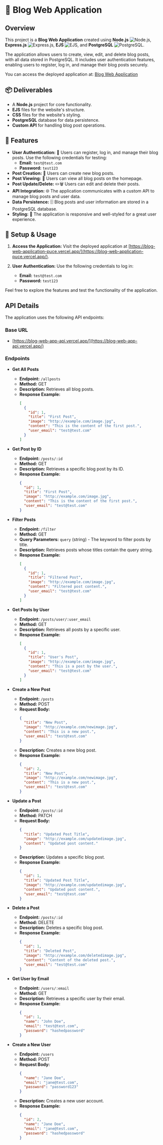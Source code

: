 # 📝 Blog Web Application

## Overview
This project is a **Blog Web Application** created using **Node.js** ![Node.js](https://img.shields.io/badge/Node.js-339933?logo=node.js&logoColor=white), **Express.js** ![Express.js](https://img.shields.io/badge/Express.js-000000?logo=express&logoColor=white), **EJS** ![EJS](https://img.shields.io/badge/EJS-4E9F3D?logo=javascript&logoColor=white), and **PostgreSQL** ![PostgreSQL](https://img.shields.io/badge/PostgreSQL-4169E1?logo=postgresql&logoColor=white). 

The application allows users to create, view, edit, and delete blog posts, with all data stored in PostgreSQL. It includes user authentication features, enabling users to register, log in, and manage their blog posts securely.

You can access the deployed application at: [Blog Web Application](https://blog-web-application-puce.vercel.app/)

## 📦 Deliverables
- A **Node.js** project for core functionality.
- **EJS** files for the website's structure.
- **CSS** files for the website's styling.
- **PostgreSQL** database for data persistence.
- **Custom API** for handling blog post operations.

## 🚀 Features
- **User Authentication:** 🔐 Users can register, log in, and manage their blog posts. Use the following credentials for testing:
  - **Email:** `test@test.com`
  - **Password:** `test123`
- **Post Creation:** 📝 Users can create new blog posts.
- **Post Viewing:** 👀 Users can view all blog posts on the homepage.
- **Post Update/Delete:** ✏️🗑️ Users can edit and delete their posts.
- **API Integration:** 🌐 The application communicates with a custom API to manage blog posts and user data.
- **Data Persistence:** 🗄️ Blog posts and user information are stored in a PostgreSQL database.
- **Styling:** 💅 The application is responsive and well-styled for a great user experience.

## 🚀 Setup & Usage
1. **Access the Application:**
   Visit the deployed application at [https://blog-web-application-puce.vercel.app/](https://blog-web-application-puce.vercel.app/).

2. **User Authentication:**
   Use the following credentials to log in:
   - **Email:** `test@test.com`
   - **Password:** `test123`

Feel free to explore the features and test the functionality of the application.

## API Details
The application uses the following API endpoints:

### Base URL
- [https://blog-web-app-api.vercel.app/](https://blog-web-app-api.vercel.app/)

### Endpoints

- **Get All Posts**
  - **Endpoint:** `/allposts`
  - **Method:** GET
  - **Description:** Retrieves all blog posts.
  - **Response Example:**
    ```json
    [
      {
        "id": 1,
        "title": "First Post",
        "image": "http://example.com/image.jpg",
        "content": "This is the content of the first post.",
        "user_email": "test@test.com"
      }
    ]
    ```

- **Get Post by ID**
  - **Endpoint:** `/posts/:id`
  - **Method:** GET
  - **Description:** Retrieves a specific blog post by its ID.
  - **Response Example:**
    ```json
    {
      "id": 1,
      "title": "First Post",
      "image": "http://example.com/image.jpg",
      "content": "This is the content of the first post.",
      "user_email": "test@test.com"
    }
    ```

- **Filter Posts**
  - **Endpoint:** `/filter`
  - **Method:** GET
  - **Query Parameters:** `query` (string) - The keyword to filter posts by title.
  - **Description:** Retrieves posts whose titles contain the query string.
  - **Response Example:**
    ```json
    [
      {
        "id": 1,
        "title": "Filtered Post",
        "image": "http://example.com/image.jpg",
        "content": "Filtered post content.",
        "user_email": "test@test.com"
      }
    ]
    ```

- **Get Posts by User**
  - **Endpoint:** `/posts/user/:user_email`
  - **Method:** GET
  - **Description:** Retrieves all posts by a specific user.
  - **Response Example:**
    ```json
    [
      {
        "id": 1,
        "title": "User's Post",
        "image": "http://example.com/image.jpg",
        "content": "This is a post by the user.",
        "user_email": "test@test.com"
      }
    ]
    ```

- **Create a New Post**
  - **Endpoint:** `/posts`
  - **Method:** POST
  - **Request Body:**
    ```json
    {
      "title": "New Post",
      "image": "http://example.com/newimage.jpg",
      "content": "This is a new post.",
      "user_email": "test@test.com"
    }
    ```
  - **Description:** Creates a new blog post.
  - **Response Example:**
    ```json
    {
      "id": 2,
      "title": "New Post",
      "image": "http://example.com/newimage.jpg",
      "content": "This is a new post.",
      "user_email": "test@test.com"
    }
    ```

- **Update a Post**
  - **Endpoint:** `/posts/:id`
  - **Method:** PATCH
  - **Request Body:**
    ```json
    {
      "title": "Updated Post Title",
      "image": "http://example.com/updatedimage.jpg",
      "content": "Updated post content."
    }
    ```
  - **Description:** Updates a specific blog post.
  - **Response Example:**
    ```json
    {
      "id": 1,
      "title": "Updated Post Title",
      "image": "http://example.com/updatedimage.jpg",
      "content": "Updated post content.",
      "user_email": "test@test.com"
    }
    ```

- **Delete a Post**
  - **Endpoint:** `/posts/:id`
  - **Method:** DELETE
  - **Description:** Deletes a specific blog post.
  - **Response Example:**
    ```json
    {
      "id": 1,
      "title": "Deleted Post",
      "image": "http://example.com/deletedimage.jpg",
      "content": "Content of the deleted post.",
      "user_email": "test@test.com"
    }
    ```

- **Get User by Email**
  - **Endpoint:** `/users/:email`
  - **Method:** GET
  - **Description:** Retrieves a specific user by their email.
  - **Response Example:**
    ```json
    {
      "id": 1,
      "name": "John Doe",
      "email": "test@test.com",
      "password": "hashedpassword"
    }
    ```

- **Create a New User**
  - **Endpoint:** `/users`
  - **Method:** POST
  - **Request Body:**
    ```json
    {
      "name": "Jane Doe",
      "email": "jane@test.com",
      "password": "password123"
    }
    ```
  - **Description:** Creates a new user account.
  - **Response Example:**
    ```json
    {
      "id": 2,
      "name": "Jane Doe",
      "email": "jane@test.com",
      "password": "hashedpassword"
    }
    ```


